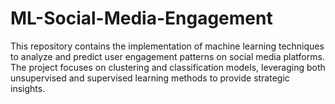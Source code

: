 # ML-Social-Media-Engagement
This repository contains the implementation of machine learning techniques to analyze and predict user engagement patterns on social media platforms. The project focuses on clustering and classification models, leveraging both unsupervised and supervised learning methods to provide strategic insights.
